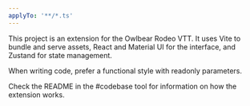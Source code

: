 ```yaml
---
applyTo: '**/*.ts'
---
```

This project is an extension for the Owlbear Rodeo VTT. It uses Vite to bundle and serve assets, React and Material UI for the interface, and Zustand for state management.

When writing code, prefer a functional style with readonly parameters.

Check the README in the #codebase tool for information on how the extension works.
